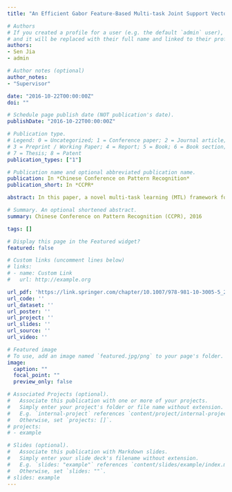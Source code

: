 ```yaml
---
title: "An Efficient Gabor Feature-Based Multi-task Joint Support Vector Machines Framework for Hyperspectral Image Classification"

# Authors
# If you created a profile for a user (e.g. the default `admin` user), write the username (folder name) here 
# and it will be replaced with their full name and linked to their profile.
authors:
- Sen Jia
- admin

# Author notes (optional)
author_notes:
- "Supervisor"

date: "2016-10-22T00:00:00Z"
doi: ""

# Schedule page publish date (NOT publication's date).
publishDate: "2016-10-22T00:00:00Z"

# Publication type.
# Legend: 0 = Uncategorized; 1 = Conference paper; 2 = Journal article;
# 3 = Preprint / Working Paper; 4 = Report; 5 = Book; 6 = Book section;
# 7 = Thesis; 8 = Patent
publication_types: ["1"]

# Publication name and optional abbreviated publication name.
publication: In *Chinese Conference on Pattern Recognition*
publication_short: In *CCPR*

abstract: In this paper, a novel multi-task learning (MTL) framework for a series of Gabor features via joint probabilistic outputs of support vector machines (SVM), abbreviated as GF-MTJSVM, has been proposed for Hyperspectral image (HSI) classification. Specifically, we firstly use a series of Gabor wavelet filters with different scales and frequencies to extract spectral-spatial-combined features from the HSI data. Then, we apply these Gabor features into the multi-task learning framework via joint probabilistic outputs of SVM. Experimental results on two widely used real HSI data indicate that the proposed GF-MTJSVM approach outperforms several well-known classification methods.

# Summary. An optional shortened abstract.
summary: Chinese Conference on Pattern Recognition (CCPR), 2016

tags: []

# Display this page in the Featured widget?
featured: false

# Custom links (uncomment lines below)
# links:
# - name: Custom Link
#   url: http://example.org

url_pdf: 'https://link.springer.com/chapter/10.1007/978-981-10-3005-5_2#citeas'
url_code: ''
url_dataset: ''
url_poster: ''
url_project: ''
url_slides: ''
url_source: ''
url_video: ''

# Featured image
# To use, add an image named `featured.jpg/png` to your page's folder. 
image:
  caption: ""
  focal_point: ""
  preview_only: false

# Associated Projects (optional).
#   Associate this publication with one or more of your projects.
#   Simply enter your project's folder or file name without extension.
#   E.g. `internal-project` references `content/project/internal-project/index.md`.
#   Otherwise, set `projects: []`.
# projects:
# - example

# Slides (optional).
#   Associate this publication with Markdown slides.
#   Simply enter your slide deck's filename without extension.
#   E.g. `slides: "example"` references `content/slides/example/index.md`.
#   Otherwise, set `slides: ""`.
# slides: example
---
```

